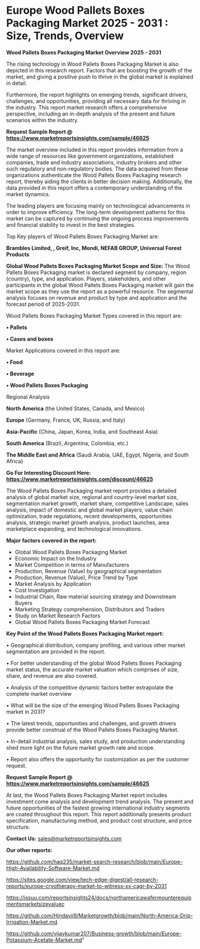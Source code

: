 # Europe Wood Pallets Boxes Packaging Market 2025 - 2031 : Size, Trends, Overview

<Strong> Wood Pallets Boxes Packaging Market Overview 2025 - 2031</strong>

The rising technology in Wood Pallets Boxes Packaging Market is also depicted in this research report. Factors that are boosting the growth of the market, and giving a positive push to thrive in the global market is explained in detail.

Furthermore, the report highlights on emerging trends, significant drivers, challenges, and opportunities, providing all necessary data for thriving in the industry. This report market research offers a comprehensive perspective, including an in-depth analysis of the present and future scenarios within the industry.

<strong>Request Sample Report @ <a href=https://www.marketreportsinsights.com/sample/46625>https://www.marketreportsinsights.com/sample/46625</a></strong>

The market overview included in this report provides information from a wide range of resources like government organizations, established companies, trade and industry associations, industry brokers and other such regulatory and non-regulatory bodies. The data acquired from these organizations authenticate the Wood Pallets Boxes Packaging research report, thereby aiding the clients in better decision making. Additionally, the data provided in this report offers a contemporary understanding of the market dynamics.

The leading players are focusing mainly on technological advancements in order to improve efficiency. The long-term development patterns for this market can be captured by continuing the ongoing process improvements and financial stability to invest in the best strategies.

Top Key players of Wood Pallets Boxes Packaging Market are:

<strong>Brambles Limited, , Greif, Inc, Mondi, NEFAB GROUP, Universal Forest Products</strong>

<strong><b>Global Wood Pallets Boxes Packaging Market Scope and Size:</b></strong>
The Wood Pallets Boxes Packaging market is declared segment by company, region (country), type, and application. Players, stakeholders, and other participants in the global Wood Pallets Boxes Packaging market will gain the market scope as they use the report as a powerful resource. The segmental analysis focuses on revenue and product by type and application and the forecast period of 2025-2031.

Wood Pallets Boxes Packaging Market Types covered in this report are:

<strong>•  Pallets

•  Cases and boxes</strong>

Market Applications covered in this report are:

<strong>•  Food

•  Beverage

•  Wood Pallets Boxes Packaging</strong> 

Regional Analysis

<strong>North America</strong> (the United States, Canada, and Mexico)

<strong>Europe</strong> (Germany, France, UK, Russia, and Italy)

<strong>Asia-Pacific</strong> (China, Japan, Korea, India, and Southeast Asia)

<strong>South America</strong> (Brazil, Argentina, Colombia, etc.)

<strong>The Middle East and Africa</strong> (Saudi Arabia, UAE, Egypt, Nigeria, and South Africa)

<strong>Go For Interesting Discount Here: <a href=https://www.marketreportsinsights.com/discount/46625>https://www.marketreportsinsights.com/discount/46625</a></strong>

The Wood Pallets Boxes Packaging market report provides a detailed analysis of global market size, regional and country-level market size, segmentation market growth, market share, competitive Landscape, sales analysis, impact of domestic and global market players, value chain optimization, trade regulations, recent developments, opportunities analysis, strategic market growth analysis, product launches, area marketplace expanding, and technological innovations.

<strong><b>Major factors covered in the report:</b></strong>
<ul>
  <li>Global Wood Pallets Boxes Packaging Market </li>
  <li>Economic Impact on the Industry</li>
  <li>Market Competition in terms of Manufacturers</li>
  <li>Production, Revenue (Value) by geographical segmentation</li>
  <li>Production, Revenue (Value), Price Trend by Type</li>
  <li>Market Analysis by Application</li>
  <li>Cost Investigation</li>
  <li>Industrial Chain, Raw material sourcing strategy and Downstream Buyers</li>
  <li>Marketing Strategy comprehension, Distributors and Traders</li>
  <li>Study on Market Research Factors</li>
  <li>Global Wood Pallets Boxes Packaging Market Forecast</li>
</ul>

<strong><b>Key Point of the Wood Pallets Boxes Packaging Market report:</b></strong>

• Geographical distribution, company profiling, and various other market segmentation are provided in the report.

• For better understanding of the global Wood Pallets Boxes Packaging market status, the accurate market valuation which comprises of size, share, and revenue are also covered.

• Analysis of the competitive dynamic factors better extrapolate the complete market overview

• What will be the size of the emerging Wood Pallets Boxes Packaging market in 2031?

• The latest trends, opportunities and challenges, and growth drivers provide better construal of the Wood Pallets Boxes Packaging Market.

• In-detail industrial analysis, sales study, and production understanding shed more light on the future market growth rate and scope.

• Report also offers the opportunity for customization as per the customer request.

<strong>Request Sample Report @ <a href=https://www.marketreportsinsights.com/sample/46625>https://www.marketreportsinsights.com/sample/46625</a></strong>

At last, the Wood Pallets Boxes Packaging Market report includes investment come analysis and development trend analysis. The present and future opportunities of the fastest growing international industry segments are coated throughout this report. This report additionally presents product specification, manufacturing method, and product cost structure, and price structure.

<strong>Contact Us:</strong>
sales@marketreportsinsights.com

<strong>Our other reports:</strong>

<a href=https://github.com/haq235/market-search-research/blob/main/Europe-High-Availability-Software-Market.md>https://github.com/haq235/market-search-research/blob/main/Europe-High-Availability-Software-Market.md</a>

<a href=https://sites.google.com/view/tech-edge-digest/all-research-reports/europe-cryotherapy-market-to-witness-xx-cagr-by-2031>https://sites.google.com/view/tech-edge-digest/all-research-reports/europe-cryotherapy-market-to-witness-xx-cagr-by-2031</a>

<a href=https://issuu.com/reportsinsights24/docs/northamericawafermounterequipmentsmarketsizevaluec>https://issuu.com/reportsinsights24/docs/northamericawafermounterequipmentsmarketsizevaluec</a>

<a href=https://github.com/Hindavii9/Marketgrowth/blob/main/North-America-Drip-Irrigation-Market.md>https://github.com/Hindavii9/Marketgrowth/blob/main/North-America-Drip-Irrigation-Market.md</a>

<a href=https://github.com/vijaykumar207/Business-growth/blob/main/Europe-Potassium-Acetate-Market.md>https://github.com/vijaykumar207/Business-growth/blob/main/Europe-Potassium-Acetate-Market.md</a>"
